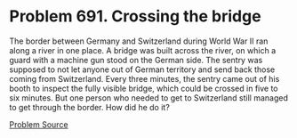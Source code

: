 # Problem 691. Crossing the bridge 

The border between Germany and Switzerland during World War II ran along a river in one place. A bridge was built across the river, on which a guard with a machine gun stood on the German side. The sentry was supposed to not let anyone out of German territory and send back those coming from Switzerland. Every three minutes, the sentry came out of his booth to inspect the fully visible bridge, which could be crossed in five to six minutes. But one person who needed to get to Switzerland still managed to get through the border. How did he do it?

[Problem Source](https://www.trizland.ru/tasks/5320/)